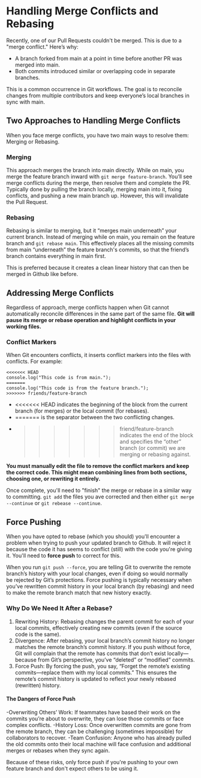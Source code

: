 # Handling Merge Conflicts and Rebasing


Recently, one of our Pull Requests couldn't be merged. This is due to a "merge conflict." Here’s why:
 - A branch forked from main at a point in time before another PR was merged into main.
 - Both commits introduced similar or overlapping code in separate branches.

This is a common occurrence in Git workflows. The goal is to reconcile
changes from multiple contributors and keep everyone’s local branches in sync
with main.

## Two Approaches to Handling Merge Conflicts

When you face merge conflicts, you have two main ways to resolve them: Merging or Rebasing.

### Merging

This approach merges the branch into main directly. While on main, you merge the feature branch inward with `git merge feature-branch`. You’ll see merge conflicts during the merge, then resolve them and complete the PR. Typically done by pulling the branch locally, merging main into it, fixing conflicts, and pushing a new main branch up. However, this will invalidate the Pull Request.

### Rebasing

Rebasing is similar to merging, but it “merges main underneath” your current branch. Instead of merging while on main, you remain on the feature branch and `git rebase main`. This effectively places all the missing commits from main “underneath” the feature branch's commits, so that the friend’s branch contains everything in main first.

This is preferred because it creates a clean linear history that can then be merged in Github like before.

## Addressing Merge Conflicts

Regardless of approach, merge conflicts happen when Git cannot automatically reconcile differences in the same part of the same file. **Git will pause its merge or rebase operation and highlight conflicts in your working files.**

### Conflict Markers

When Git encounters conflicts, it inserts conflict markers into the files with conflicts. For example:

```
<<<<<<< HEAD
console.log("This code is from main.");
=======
console.log("This code is from the feature branch.");
>>>>>>> friends/feature-branch
```

- <<<<<<< HEAD indicates the beginning of the block from the current branch (for merges) or the local commit (for rebases).
- ======= is the separator between the two conflicting changes.
- >>>>>>> friend/feature-branch indicates the end of the block and specifies the “other” branch (or commit) we are merging or rebasing against.

**You must manually edit the file to remove the conflict markers and keep the correct code. This might mean combining lines from both sections, choosing one, or rewriting it entirely.**

Once complete, you'll need to "finish" the merge or rebase in a similar way to committing. `git add` the files you ave corrected and then either `git merge --continue` or `git rebease --continue`.

## Force Pushing

When you have opted to rebase (which you should) you'll encounter a problem when trying to push your updated branch to Github. It will reject it because the code it has seems to conflict (still) with the code you're giving it. You'll need to **force push** to correct for this.

When you run `git push --force`, you are telling Git to overwrite the remote branch’s history with your local changes, even if doing so would normally be rejected by Git’s protections. Force pushing is typically necessary when you’ve rewritten commit history in your local branch (by rebasing) and need to make the remote branch match that new history exactly.

### Why Do We Need It After a Rebase?

1. Rewriting History: Rebasing changes the parent commit for each of your local commits, effectively creating new commits (even if the source code is the same).
2. Divergence: After rebasing, your local branch’s commit history no longer matches the remote branch’s commit history. If you push without force, Git will complain that the remote has commits that don’t exist locally—because from Git’s perspective, you’ve “deleted” or “modified” commits.
3. Force Push: By forcing the push, you say, “Forget the remote’s existing commits—replace them with my local commits.” This ensures the remote’s commit history is updated to reflect your newly rebased (rewritten) history.

#### The Dangers of Force Push
-Overwriting Others’ Work: If teammates have based their work on the commits you’re about to overwrite, they can lose those commits or face complex conflicts.
-History Loss: Once overwritten commits are gone from the remote branch, they can be challenging (sometimes impossible) for collaborators to recover.
-Team Confusion: Anyone who has already pulled the old commits onto their local machine will face confusion and additional merges or rebases when they sync again.

Because of these risks, only force push if you're pushing to your own feature branch and don't expect others to be using it.
